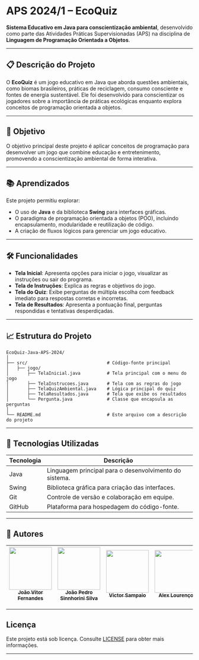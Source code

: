 # APS 2024/1 – EcoQuiz  

**Sistema Educativo em Java para conscientização ambiental**, desenvolvido como parte das Atividades Práticas Supervisionadas (APS) na disciplina de **Linguagem de Programação Orientada a Objetos**.  

---

## 📋 Descrição do Projeto  
O **EcoQuiz** é um jogo educativo em Java que aborda questões ambientais, como biomas brasileiros, práticas de reciclagem, consumo consciente e fontes de energia sustentável. Ele foi desenvolvido para conscientizar os jogadores sobre a importância de práticas ecológicas enquanto explora conceitos de programação orientada a objetos.  

---

## 🎯 Objetivo  
O objetivo principal deste projeto é aplicar conceitos de programação para desenvolver um jogo que combine educação e entretenimento, promovendo a conscientização ambiental de forma interativa.  

---

## 📚 Aprendizados  
Este projeto permitiu explorar:  
- O uso de **Java** e da biblioteca **Swing** para interfaces gráficas.  
- O paradigma de programação orientada a objetos (POO), incluindo encapsulamento, modularidade e reutilização de código.  
- A criação de fluxos lógicos para gerenciar um jogo educativo.  

---

## 🛠️ Funcionalidades  
- **Tela Inicial**: Apresenta opções para iniciar o jogo, visualizar as instruções ou sair do programa.  
- **Tela de Instruções**: Explica as regras e objetivos do jogo.  
- **Tela do Quiz**: Exibe perguntas de múltipla escolha com feedback imediato para respostas corretas e incorretas.  
- **Tela de Resultados**: Apresenta a pontuação final, perguntas respondidas e tentativas desperdiçadas.  

---

## 📈 Estrutura do Projeto  
```plaintext
EcoQuiz-Java-APS-2024/
│
├── src/                              # Código-fonte principal
│   ├── jogo/
│       ├── TelaInicial.java          # Tela principal com o menu do jogo
│       ├── TelaInstrucoes.java       # Tela com as regras do jogo
│       ├── TelaQuizAmbiental.java    # Lógica principal do quiz
│       ├── TelaResultados.java       # Tela que exibe os resultados
│       └── Pergunta.java             # Classe que encapsula as perguntas
│
└── README.md                         # Este arquivo com a descrição do projeto
```

---

## 🚀 Tecnologias Utilizadas  

| Tecnologia | Descrição |
|------------|-----------|
| Java       | Linguagem principal para o desenvolvimento do sistema. |
| Swing      | Biblioteca gráfica para criação das interfaces. |
| Git        | Controle de versão e colaboração em equipe. |
| GitHub     | Plataforma para hospedagem do código-fonte. |

---

## 👥 Autores  

| [<img src="https://avatars.githubusercontent.com/u/170758704?s=400&u=da7a33d81f3feeb953e687442cba5d042527f94d&v=4" width=115><br><sub>João Vitor Fernandes</sub>](https://github.com/Joaofernandes-DEV) | [<img src="https://avatars.githubusercontent.com/u/187325307?v=4" width=115><br><sub>João Pedro Sinnhorini Silva</sub>](https://github.com/) | [<img src="https://avatars.githubusercontent.com/u/187339283?v=4" width=115><br><sub>Victor Sampaio</sub>](https://github.com/VSampaio13) | [<img src="https://avatars.githubusercontent.com/u/187325307?v=4" width=115><br><sub>Alex Lourenço</sub>](https://github.com/4lexbarbosa) |
|:----------------------------------------------------------------------------------------------------------------------------------------------------------:|:------------------------------------------------------------------------------------------------------------------------------------:|:----------------------------------------------------------------------------------------------------------------------------------:|:----------------------------------------------------------------------------------------------------------------------------------:|

---

## Licença

Este projeto está sob licença. Consulte [LICENSE](LICENSE) para obter mais informações.

---

